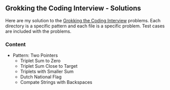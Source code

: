 ## Grokking the Coding Interview - Solutions
Here are my solution to the [Grokking the Coding Interview](https://www.designgurus.io/course/grokking-the-coding-interview) problems. Each directory is a specific pattern and each file is a specific problem. Test cases are included with the problems.

### Content
- Pattern: Two Pointers
    - Triplet Sum to Zero
    - Triplet Sum Close to Target
    - Triplets with Smaller Sum
    - Dutch National Flag
    - Compate Strings with Backspaces
